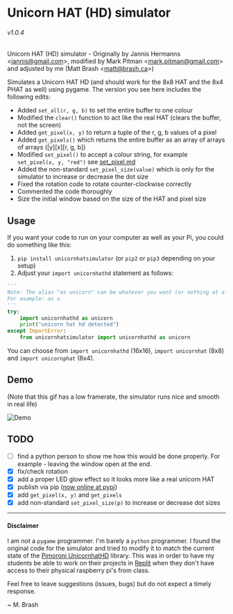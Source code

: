 # Unicorn HAT (HD) simulator 

###### v1.0.4

Unicorn HAT (HD) simulator - Originally by Jannis Hermanns &lt;jannis@gmail.com>, modified by Mark Pitman &lt;mark.pitman@gmail.com> and adjusted by me (Matt Brash &lt;matt@brash.ca>)

Simulates a Unicorn HAT HD (and should work for the 8x8 HAT and the 8x4 PHAT as well) using pygame.
The version you see here includes the following edits:
- Added `set_all(r, g, b)` to set the entire buffer to one colour
- Modified the `clear()` function to act like the real HAT (clears the buffer, not the screen)
- Added `get_pixel(x, y)` to return a tuple of the r, g, b values of a pixel
- Added `get_pixels()` which returns the entire buffer as an array of arrays of arrays ([y][x][r, g, b])
- Modified `set_pixel()` to accept a colour string, for example `set_pixel(x, y, "red")` see [set_pixel.md](set_pixel.md)
- Added the non-standard `set_pixel_size(value)` which is only for the simulator to increase or decrease the dot size
- Fixed the rotation code to rotate counter-clockwise correctly
- Commented the code thoroughly
- Size the initial window based on the size of the HAT and pixel size

## Usage

If you want your code to run on your computer as well as your Pi, you could do something like this:

1. `pip install unicornhatsimulator` (or `pip2` or `pip3` depending on your setup)
2. Adjust your `import unicornhathd` statement as follows:

```python
'''
Note: The alias "as unicorn" can be whatever you want (or nothing at all).
For example: as u
'''
try:
    import unicornhathd as unicorn
    print("unicorn hat hd detected")
except ImportError:
    from unicornhatsimulator import unicornhathd as unicorn
```

You can choose from `import unicornhathd` (16x16), `import unicornhat` (8x8) and `import unicornphat` (8x4). 

## Demo

(Note that this gif has a low framerate, the simulator runs nice and smooth in real life)

![Demo](https://cl.ly/2s070z1k0L3J/Screen%20Recording%202017-06-26%20at%2011.12%20PM.gif)

## TODO

- [ ] find a python person to show me how this would be done properly. For example - leaving the window open at the end.
- [x] fix/check rotation
- [x] add a proper LED glow effect so it looks more like a real unicorn HAT
- [x] publish via pip ([now online at pypi](https://pypi.org/project/unicornhatsimulator/))
- [x] add `get_pixel(x, y)` and `get_pixels`
- [x] add non-standard `set_pixel_size(p)` to increase or decrease dot sizes

---

#### Disclaimer

I am _not_ a `pygame` programmer. I'm barely a `python` programmer. I found the original code for the simulator and tried to modify it to match the current state of the [Pimoroni UnicornhatHD](https://github.com/pimoroni/unicorn-hat-hd) library. This was in order to have my students be able to work on their projects in [Replit](https://replit.com) when they don't have access to their physical raspberry pi's from class.

Feel free to leave suggestions (issues, bugs) but do not expect a timely response.


~ M. Brash

